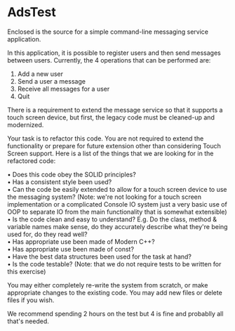 # AdsTest

Enclosed is the source for a simple command-line messaging service application.

In this application, it is possible to register users and then send messages between users. Currently, the 4 operations that can be performed are:

1.	Add a new user
2.	Send a user a message
3.	Receive all messages for a user
4.	Quit

There is a requirement to extend the message service so that it supports a touch screen device, but first, the legacy code must be cleaned-up and modernized.

Your task is to refactor this code. You are not required to extend the functionality or prepare for future extension other than considering Touch Screen support. Here is a list of the things that we are looking for in the refactored code:

•	Does this code obey the SOLID principles?<br>
•	Has a consistent style been used?<br>
•	Can the code be easily extended to allow for a touch screen device to use the messaging system? (Note: we're not looking for a touch screen implementation or a complicated Console IO system just a very basic use of OOP to separate IO from the main functionality that is somewhat extensible)<br>
•	Is the code clean and easy to understand? E.g. Do the class, method & variable names make sense, do they accurately describe what they're being used for, do they read well?<br>
•	Has appropriate use been made of Modern C++?<br>
•	Has appropriate use been made of const?<br>
•	Have the best data structures been used for the task at hand?<br>
•	Is the code testable? (Note: that we do not require tests to be written for this exercise)<br>

You may either completely re-write the system from scratch, or make appropriate changes to the existing code. You may add new files or delete files if you wish. 

We recommend spending 2 hours on the test but 4 is fine and probablly all that's needed.

